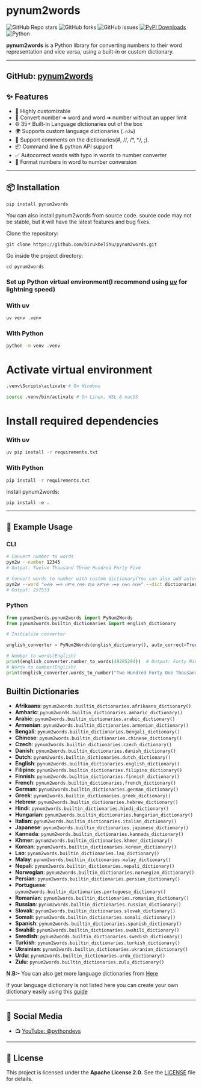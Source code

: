 # pynum2words

![GitHub Repo stars](https://img.shields.io/github/stars/BirukBelihu/pynum2words)
![GitHub forks](https://img.shields.io/github/forks/BirukBelihu/pynum2words)
![GitHub issues](https://img.shields.io/github/issues/BirukBelihu/pynum2words)
[![PyPI Downloads](https://static.pepy.tech/badge/pynum2words)](https://pepy.tech/projects/pynum2words)
![Python](https://img.shields.io/pypi/pyversions/pynum2words)

**pynum2words** is a Python library for converting numbers to their word representation and vice versa, using a built-in or custom dictionary.

---
GitHub: [pynum2words](https://github.com/BirukBelihu/pynum2words)
---

## ✨ Features

- 🔧 Highly customizable
- 🔢 Convert number ➜ word and word ➜ number without an upper limit
- 🌐 35+ Built-in Language dictionaries out of the box
- 🌍 Supports custom language dictionaries (`.n2w`)
- 🚀 Support comments on the dictionaries(#, //, /*, */, ;).  
- 📦 Command line & python API support
- ✅ Autocorrect words with typo in words to number converter
- 📐 Format numbers in word to number conversion

---

## 📦 Installation

```
pip install pynum2words
```

You can also install pynum2words from source code. source code may not be stable, but it will have the latest features and bug fixes.

Clone the repository:

```
git clone https://github.com/birukbelihu/pynum2words.git
```

Go inside the project directory:

```
cd pynum2words
```

### Set up Python virtual environment(I recommend using [uv](https://github.com/astral-sh/uv) for lightning speed)

### With uv

```bash
uv venv .venv
```

### With Python

```bash
python -m venv .venv
```

# Activate virtual environment

```bash
.venv\Scripts\activate # On Windows
```

```bash
source .venv/bin/activate # On Linux, WSL & macOS
```

# Install required dependencies

### With uv

```bash
uv pip install -r requirements.txt
```

### With Python

```bash
pip install -r requirements.txt
```

Install pynum2words:

```
pip install -e .
```

---

## 🧠 Example Usage

### CLI

```bash
# Convert number to words
pyn2w --number 12345
# Output: Twelve Thousand Three Hundred Forty Five

# Convert words to number with custom dictionary(You can also add autocorrect(--ac) flag if you're using the preview version(1.3.5)
pyn2w --word "ሁለት መቶ ሀምሳ ሰባት ሺህ አምስት መቶ ሰላሳ ሶስት" --dict dictionaries/amharic.n2w
# Output: 257533
```

### Python

```python
from pynum2words.pynum2words import PyNum2Words
from pynum2words.builtin_dictionaries import english_dictionary

# Initialize converter

english_converter = PyNum2Words(english_dictionary(), auto_correct=True)

# Number to words(English)
print(english_converter.number_to_words(49285294))  # Output: Forty Nine Million Two Hundred Eighty Five Thousand Two Hundred Ninety Four
# Words to number(English)
print(english_converter.words_to_number("Two Hundred Forty One Thousand Eight Hundred Forty One"))  # Output: 241841
```

## Builtin Dictionaries

- **Afrikaans**: `pynum2words.builtin_dictionaries.afrikaans_dictionary()`
- **Amharic**: `pynum2words.builtin_dictionaries.amharic_dictionary()`
- **Arabic**: `pynum2words.builtin_dictionaries.arabic_dictionary()`
- **Armenian**: `pynum2words.builtin_dictionaries.armenian_dictionary()`
- **Bengali**: `pynum2words.builtin_dictionaries.bengali_dictionary()`
- **Chinese**: `pynum2words.builtin_dictionaries.chinese_dictionary()`
- **Czech**: `pynum2words.builtin_dictionaries.czech_dictionary()`
- **Danish**: `pynum2words.builtin_dictionaries.danish_dictionary()`
- **Dutch**: `pynum2words.builtin_dictionaries.dutch_dictionary()`
- **English**: `pynum2words.builtin_dictionaries.english_dictionary()`
- **Filipino**: `pynum2words.builtin_dictionaries.filipino_dictionary()`
- **Finnish**: `pynum2words.builtin_dictionaries.finnish_dictionary()`
- **French**: `pynum2words.builtin_dictionaries.french_dictionary()`
- **German**: `pynum2words.builtin_dictionaries.german_dictionary()`
- **Greek**: `pynum2words.builtin_dictionaries.greek_dictionary()`
- **Hebrew**: `pynum2words.builtin_dictionaries.hebrew_dictionary()`
- **Hindi**: `pynum2words.builtin_dictionaries.hindi_dictionary()`
- **Hungarian**: `pynum2words.builtin_dictionaries.hungarian_dictionary()`
- **Italian**: `pynum2words.builtin_dictionaries.italian_dictionary()`
- **Japanese**: `pynum2words.builtin_dictionaries.japanese_dictionary()`
- **Kannada**: `pynum2words.builtin_dictionaries.kannada_dictionary()`
- **Khmer**: `pynum2words.builtin_dictionaries.khmer_dictionary()`
- **Korean**: `pynum2words.builtin_dictionaries.korean_dictionary()`
- **Lao**: `pynum2words.builtin_dictionaries.lao_dictionary()`
- **Malay**: `pynum2words.builtin_dictionaries.malay_dictionary()`
- **Nepali**: `pynum2words.builtin_dictionaries.nepali_dictionary()`
- **Norwegian**: `pynum2words.builtin_dictionaries.norwegian_dictionary()`
- **Persian**: `pynum2words.builtin_dictionaries.persian_dictionary()`
- **Portuguese**: `pynum2words.builtin_dictionaries.portuguese_dictionary()`
- **Romanian**: `pynum2words.builtin_dictionaries.romanian_dictionary()`
- **Russian**: `pynum2words.builtin_dictionaries.russian_dictionary()`
- **Slovak**: `pynum2words.builtin_dictionaries.slovak_dictionary()`
- **Somali**: `pynum2words.builtin_dictionaries.somali_dictionary()`
- **Spanish**: `pynum2words.builtin_dictionaries.spanish_dictionary()`
- **Swahili**: `pynum2words.builtin_dictionaries.swahili_dictionary()`
- **Swedish**: `pynum2words.builtin_dictionaries.swedish_dictionary()`
- **Turkish**: `pynum2words.builtin_dictionaries.turkish_dictionary()`
- **Ukrainian**: `pynum2words.builtin_dictionaries.ukranian_dictionary()`
- **Urdu**: `pynum2words.builtin_dictionaries.urdu_dictionary()`
- **Zulu**: `pynum2words.builtin_dictionaries.zulu_dictionary()`

**N.B:-** You can also get more language dictionaries from [Here](https://github.com/birukbelihu/pynum2words-dictionaries)

If your language dictionary is not listed here you can create your own dictionary easily using this [guide](https://github.com/birukbelihu/pynum2words-language-packs?tab=readme-ov-file#how-to-create-a-language-dictionary)

---

## 📢 Social Media

- 📺 [YouTube: @pythondevs](https://youtube.com/@pythondevs?si=_CZxaEBwDkQEj4je)

---

## 📄 License

This project is licensed under the **Apache License 2.0**. See the [LICENSE](https://github.com/birukbelihu/pynum2words/blob/master/LICENSE) file for details.